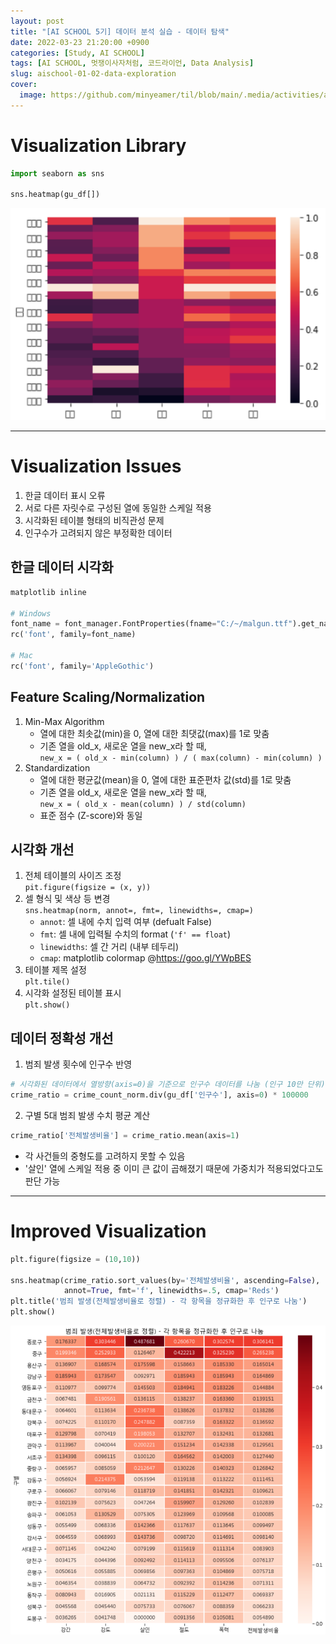 ```yaml
---
layout: post
title: "[AI SCHOOL 5기] 데이터 분석 실습 - 데이터 탐색"
date: 2022-03-23 21:20:00 +0900
categories: [Study, AI SCHOOL]
tags: [AI SCHOOL, 멋쟁이사자처럼, 코드라이언, Data Analysis]
slug: aischool-01-02-data-exploration
cover:
  image: https://github.com/minyeamer/til/blob/main/.media/activities/ai-school/cover.png?raw=true
---
```


# Visualization Library

```python
import seaborn as sns

sns.heatmap(gu_df[])
```

![original](https://github.com/minyeamer/til/blob/main/.media/activities/ai-school/01-data-analysis/02-data-exploration/original.png?raw=true)

---

# Visualization Issues
1. 한글 데이터 표시 오류
2. 서로 다른 자릿수로 구성된 열에 동일한 스케일 적용
3. 시각화된 테이블 형태의 비직관성 문제
4. 인구수가 고려되지 않은 부정확한 데이터

## 한글 데이터 시각화

```python
matplotlib inline

# Windows
font_name = font_manager.FontProperties(fname="C:/~/malgun.ttf").get_name()
rc('font', family=font_name)

# Mac
rc('font', family='AppleGothic')
```

## Feature Scaling/Normalization
1. Min-Max Algorithm
   - 열에 대한 최솟값(min)을 0, 열에 대한 최댓값(max)를 1로 맞춤
   - 기존 열을 old_x, 새로운 열을 new_x라 할 때,   
     `new_x = ( old_x - min(column) ) / ( max(column) - min(column) )`
2. Standardization
   - 열에 대한 평균값(mean)을 0, 열에 대한 표준편차 값(std)를 1로 맞춤
   - 기존 열을 old_x, 새로운 열을 new_x라 할 때,   
     `new_x = ( old_x - mean(column) ) / std(column)`
   - 표준 점수 (Z-score)와 동일

## 시각화 개선
1. 전체 테이블의 사이즈 조정   
   `pit.figure(figsize = (x, y))`
2. 셀 형식 및 색상 등 변경   
   `sns.heatmap(norm, annot=, fmt=, linewidths=, cmap=)`
   - `annot`: 셀 내에 수치 입력 여부 (defualt False)
   - `fmt`: 셀 내에 입력될 수치의 format (`'f' == float`)
   - `linewidths`: 셀 간 거리 (내부 테두리)
   - `cmap`: matplotlib colormap @https://goo.gl/YWpBES
3. 테이블 제목 설정   
   `plt.tile()`
4. 시각화 설정된 테이블 표시   
   `plt.show()`

## 데이터 정확성 개선
1. 범죄 발생 횟수에 인구수 반영

```python
# 시각화된 데이터에서 열방향(axis=0)을 기준으로 인구수 데이터를 나눔 (인구 10만 단위)
crime_ratio = crime_count_norm.div(gu_df['인구수'], axis=0) * 100000
```

2. 구별 5대 범죄 발생 수치 평균 계산

```python
crime_ratio['전체발생비율'] = crime_ratio.mean(axis=1)
```

- 각 사건들의 중형도를 고려하지 못할 수 있음
- '살인' 열에 스케일 적용 중 이미 큰 값이 곱해졌기 때문에 가중치가 적용되었다고도 판단 가능

---

# Improved Visualization

```python
plt.figure(figsize = (10,10))

sns.heatmap(crime_ratio.sort_values(by='전체발생비율', ascending=False),
            annot=True, fmt='f', linewidths=.5, cmap='Reds')
plt.title('범죄 발생(전체발생비율로 정렬) - 각 항목을 정규화한 후 인구로 나눔')
plt.show()
```

![improved-visualization](https://github.com/minyeamer/til/blob/main/.media/activities/ai-school/01-data-analysis/02-data-exploration/improved-visualization.png?raw=true)
